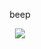 <p align="center">
beep
</p>
<div align="center">
  <img src="https://i.postimg.cc/XY1cKzMr/tumblr-36daadd5bcd49c1e8b4b35ebe55bcc69-7f8e778d-1280-1.png"  />
</div>
